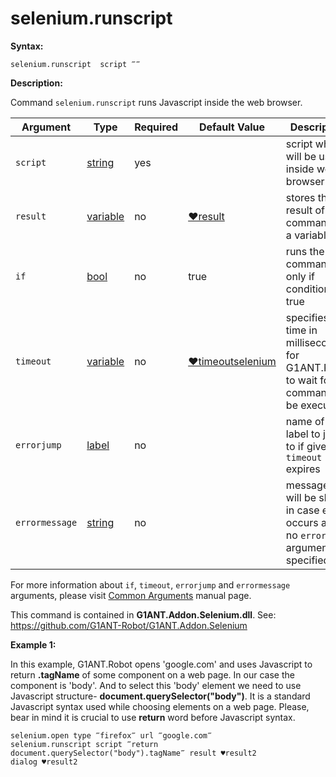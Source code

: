 # selenium.runscript

**Syntax:**

```G1ANT
selenium.runscript  script ‴‴ 
```

**Description:**

Command `selenium.runscript` runs Javascript inside the web browser. 

| Argument | Type | Required | Default Value | Description |
| -------- | ---- | -------- | ------------- | ----------- |
|`script` | [string](https://github.com/G1ANT-Robot/G1ANT.Manual/blob/master/G1ANT-Language/Structures/string.md)  | yes |  | script which will be used inside web browser |
|`result` | [variable](https://github.com/G1ANT-Robot/G1ANT.Manual/blob/master/G1ANT-Language/Special-Characters/variable.md)  | no |  [♥result](https://github.com/G1ANT-Robot/G1ANT.Manual/blob/master/G1ANT-Language/Common-Arguments.md)  | stores the result of the command in a variable |
|`if`| [bool](https://github.com/G1ANT-Robot/G1ANT.Manual/blob/master/G1ANT-Language/Structures/bool.md) | no | true | runs the command only if condition is true |
|`timeout`| [variable](https://github.com/G1ANT-Robot/G1ANT.Manual/blob/master/G1ANT-Language/Special-Characters/variable.md) | no | [♥timeoutselenium](https://github.com/G1ANT-Robot/G1ANT.Manual/blob/master/G1ANT-Language/Variables/Special-Variables.md) | specifies time in milliseconds for G1ANT.Robot to wait for the command to be executed |
|`errorjump` | [label](https://github.com/G1ANT-Robot/G1ANT.Manual/blob/master/G1ANT-Language/Structures/label.md) | no | | name of the label to jump to if given `timeout` expires |
|`errormessage`| [string](https://github.com/G1ANT-Robot/G1ANT.Manual/blob/master/G1ANT-Language/Structures/string.md) | no |  | message that will be shown in case error occurs and no `errorjump` argument is specified |

For more information about `if`, `timeout`, `errorjump` and `errormessage` arguments, please visit [Common Arguments](https://github.com/G1ANT-Robot/G1ANT.Manual/blob/master/G1ANT-Language/Common-Arguments.md)  manual page.

This command is contained in **G1ANT.Addon.Selenium.dll**.
See: https://github.com/G1ANT-Robot/G1ANT.Addon.Selenium

**Example 1:**

In this example, G1ANT.Robot opens 'google.com' and uses Javascript to return **.tagName** of some component on a web page. In our case the component is 'body'. And to select this 'body' element we need to use Javascript structure- **document.querySelector("body")**. It is a standard Javascript syntax used while choosing elements on a web page. 
Please, bear in mind it is crucial to use **return** word before Javascript syntax.

```G1ANT
selenium.open type ‴firefox‴ url ‴google.com‴
selenium.runscript script ‴return document.querySelector("body").tagName‴ result ♥result2
dialog ♥result2
```

